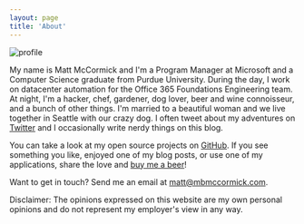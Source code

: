 ```yaml
---
layout: page
title: 'About'
---
```


<img src="http://www.gravatar.com/avatar/10f112c27a538601fcdefc994da16fa3?s=250" alt="profile" class="profile" />

My name is Matt McCormick and I'm a Program Manager at Microsoft and a Computer Science graduate from Purdue University. During the day, I work on datacenter automation for the Office 365 Foundations Engineering team. At night, I'm a hacker, chef, gardener, dog lover, beer and wine connoisseur, and a bunch of other things. I'm married to a beautiful woman and we live together in Seattle with our crazy dog. I often tweet about my adventures on [Twitter](https://www.twitter.com/mbmccormick) and I occasionally write nerdy things on this blog.

You can take a look at my open source projects on [GitHub](https://www.github.com/mbmccormick). If you see something you like, enjoyed one of my blog posts, or use one of my applications, share the love and [buy me a beer](https://cash.me/$mbmccormick)!

Want to get in touch? Send me an email at [matt@mbmccormick.com](mailto:matt@mbmccormick.com).

Disclaimer: The opinions expressed on this website are my own personal opinions and do not represent my employer's view in any way.
